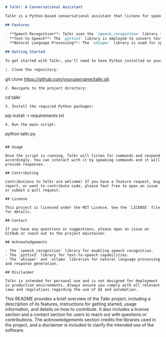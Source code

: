 ```markdown
# Talkr: A Conversational Assistant

Talkr is a Python-based conversational assistant that listens for spoken commands, processes them, and provides a spoken response. It utilizes speech recognition and text-to-speech technologies to interact with users in a natural, conversational manner.

## Features

- **Speech Recognition**: Talkr uses the `speech_recognition` library to transcribe spoken commands into text.
- **Text-to-Speech**: The `pyttsx3` library is employed to convert text responses into spoken words.
- **Natural Language Processing**: The `whisper` library is used for speech-to-text transcription, and `ollama` for generating human-like responses.

## Getting Started

To get started with Talkr, you'll need to have Python installed on your system. Follow these steps:

1. Clone the repository:
   ```
   git clone https://github.com/yourusername/talkr.git
   ```
2. Navigate to the project directory:
   ```
   cd talkr
   ```
3. Install the required Python packages:
   ```
   pip install -r requirements.txt
   ```
4. Run the main script:
   ```
   python talkr.py
   ```

## Usage

Once the script is running, Talkr will listen for commands and respond accordingly. You can interact with it by speaking commands and it will provide responses.

## Contributing

Contributions to Talkr are welcome! If you have a feature request, bug report, or want to contribute code, please feel free to open an issue or submit a pull request.

## License

This project is licensed under the MIT License. See the `LICENSE` file for details.

## Contact

If you have any questions or suggestions, please open an issue on GitHub or reach out to the project maintainer.

## Acknowledgements

- The `speech_recognition` library for enabling speech recognition.
- The `pyttsx3` library for text-to-speech capabilities.
- The `whisper` and `ollama` libraries for natural language processing and response generation.

## Disclaimer

Talkr is intended for personal use and is not designed for deployment in production environments. Always ensure you comply with all relevant laws and regulations regarding the use of AI and automation.
```

This README provides a brief overview of the Talkr project, including a description of its features, instructions for getting started, usage information, and details on how to contribute. It also includes a license section and a contact section for users to reach out with questions or contributions. The acknowledgements section credits the libraries used in the project, and a disclaimer is included to clarify the intended use of the software.

